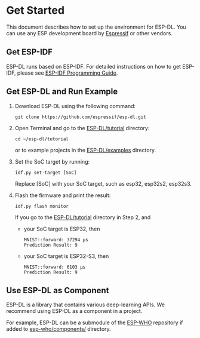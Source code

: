 # Get Started

This document describes how to set up the environment for ESP-DL. You can use any ESP development board by [Espressif](https://www.espressif.com/en/products/devkits) or other vendors.


## Get ESP-IDF

ESP-DL runs based on ESP-IDF. For detailed instructions on how to get ESP-IDF, please see [ESP-IDF Programming Guide](https://idf.espressif.com/).


## Get ESP-DL and Run Example

1. Download ESP-DL using the following command:

    ```shell
    git clone https://github.com/espressif/esp-dl.git
    ```

2. Open Terminal and go to the [ESP-DL/tutorial](../../tutorial/) directory:

    ```shell
    cd ~/esp-dl/tutorial
    ```

    or to example projects in the [ESP-DL/examples](../../examples) directory.

3. Set the SoC target by running:

    ```shell
    idf.py set-target [SoC]
    ```
    Replace [SoC] with your SoC target, such as esp32, esp32s2, esp32s3.

4. Flash the firmware and print the result:

    ```shell
    idf.py flash monitor
    ```
    
    If you go to the [ESP-DL/tutorial](../../tutorial/) directory in Step 2, and

    - your SoC target is ESP32, then
      
      ```shell
      MNIST::forward: 37294 μs
      Prediction Result: 9
      ```

    
    - your SoC target is ESP32-S3, then

      ```shell
      MNIST::forward: 6103 μs
      Prediction Result: 9
      ```



## Use ESP-DL as Component

ESP-DL is a library that contains various deep-learning APIs. We recommend using ESP-DL as a component in a project. 

For example, ESP-DL can be a submodule of the [ESP-WHO](https://github.com/espressif/esp-who) repository if added to [esp-who/components/](https://github.com/espressif/esp-who/tree/master/components) directory.

